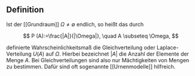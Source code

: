 ## Definition

Ist der [[Grundraum]] $\Omega \neq \emptyset$ endlich, so heißt das durch

$$
P (A):=\frac{|A|}{|\Omega|}, \quad A \subseteq \Omega,
$$

definierte Wahrscheinlichkeitsmaß die Gleichverteilung oder Laplace-Verteilung $U (A)$ auf $\Omega$. Hierbei bezeichnet $|A|$ die Anzahl der Elemente der Menge $A$.
Bei Gleichverteilungen sind also nur Mächtigkeiten von Mengen zu bestimmen. Dafür sind oft sogenannte [[Urnenmodelle]] hilfreich.
